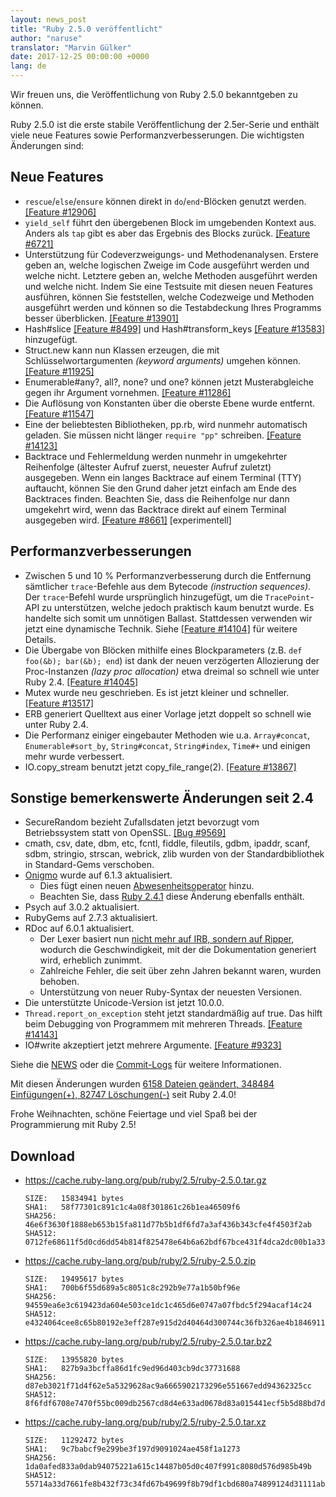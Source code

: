 ```yaml
---
layout: news_post
title: "Ruby 2.5.0 veröffentlicht"
author: "naruse"
translator: "Marvin Gülker"
date: 2017-12-25 00:00:00 +0000
lang: de
---
```


Wir freuen uns, die Veröffentlichung von Ruby 2.5.0 bekanntgeben zu
können.

Ruby 2.5.0 ist die erste stabile Veröffentlichung der 2.5er-Serie und
enthält viele neue Features sowie Performanzverbesserungen. Die
wichtigsten Änderungen sind:

## Neue Features

* `rescue`/`else`/`ensure` können direkt in `do`/`end`-Blöcken genutzt
  werden.
  [[Feature #12906]](https://bugs.ruby-lang.org/issues/12906)
* `yield_self` führt den übergebenen Block im umgebenden Kontext
  aus. Anders als `tap` gibt es aber das Ergebnis des Blocks zurück.
  [[Feature #6721]](https://bugs.ruby-lang.org/issues/6721)
* Unterstützung für Codeverzweigungs- und Methodenanalysen. Erstere
  geben an, welche logischen Zweige im Code ausgeführt werden und
  welche nicht. Letztere geben an, welche Methoden ausgeführt werden
  und welche nicht. Indem Sie eine Testsuite mit diesen neuen Features
  ausführen, können Sie feststellen, welche Codezweige und Methoden
  ausgeführt werden und können so die Testabdeckung Ihres Programms besser
  überblicken.
  [[Feature #13901]](https://bugs.ruby-lang.org/issues/13901)
* Hash#slice [[Feature #8499]](https://bugs.ruby-lang.org/issues/8499)
  und Hash#transform_keys [[Feature #13583]](https://bugs.ruby-lang.org/issues/13583)
  hinzugefügt.
* Struct.new kann nun Klassen erzeugen, die mit
  Schlüsselwortargumenten _(keyword arguments)_ umgehen können.
  [[Feature #11925]](https://bugs.ruby-lang.org/issues/11925)
* Enumerable#any?, all?, none? und one? können jetzt Musterabgleiche
  gegen ihr Argument vornehmen.
  [[Feature #11286]](https://bugs.ruby-lang.org/issues/11286)
* Die Auflösung von Konstanten über die oberste Ebene wurde entfernt.
  [[Feature #11547]](https://bugs.ruby-lang.org/issues/11547)
* Eine der beliebtesten Bibliotheken, pp.rb, wird nunmehr automatisch
  geladen. Sie müssen nicht länger `require "pp"` schreiben.
  [[Feature #14123]](https://bugs.ruby-lang.org/issues/14123)
* Backtrace und Fehlermeldung werden nunmehr in umgekehrter
  Reihenfolge (ältester Aufruf zuerst, neuester Aufruf zuletzt)
  ausgegeben. Wenn ein langes Backtrace auf einem Terminal (TTY)
  auftaucht, können Sie den Grund daher jetzt einfach am Ende des
  Backtraces finden. Beachten Sie, dass die Reihenfolge nur dann
  umgekehrt wird, wenn das Backtrace direkt auf einem Terminal
  ausgegeben wird.
  [[Feature #8661]](https://bugs.ruby-lang.org/issues/8661) [experimentell]

## Performanzverbesserungen

* Zwischen 5 und 10 % Performanzverbesserung durch die Entfernung
  sämtlicher `trace`-Befehle aus dem Bytecode
  _(instruction sequences)_.
  Der `trace`-Befehl wurde ursprünglich hinzugefügt, um die
  `TracePoint`-API zu unterstützen, welche jedoch praktisch kaum benutzt
  wurde. Es handelte sich somit um unnötigen Ballast. Stattdessen
  verwenden wir jetzt eine dynamische Technik.
  Siehe [[Feature #14104]](https://bugs.ruby-lang.org/issues/14104)
  für weitere Details.
* Die Übergabe von Blöcken mithilfe eines Blockparameters
  (z.B. `def foo(&b); bar(&b); end`) ist dank der neuen verzögerten
  Allozierung der Proc-Instanzen _(lazy proc allocation)_ etwa
  dreimal so schnell wie unter Ruby 2.4.
  [[Feature #14045]](https://bugs.ruby-lang.org/issues/14045)
* Mutex wurde neu geschrieben. Es ist jetzt kleiner und schneller.
  [[Feature #13517]](https://bugs.ruby-lang.org/issues/13517)
* ERB generiert Quelltext aus einer Vorlage jetzt doppelt so schnell
  wie unter Ruby 2.4.
* Die Performanz einiger eingebauter Methoden wie u.a. `Array#concat`,
  `Enumerable#sort_by`, `String#concat`, `String#index`, `Time#+` und
  einigen mehr wurde verbessert.
* IO.copy_stream benutzt jetzt copy_file_range(2).
  [[Feature #13867]](https://bugs.ruby-lang.org/issues/13867)

## Sonstige bemerkenswerte Änderungen seit 2.4

* SecureRandom bezieht Zufallsdaten jetzt bevorzugt vom Betriebssystem statt
  von OpenSSL.
  [[Bug #9569]](https://bugs.ruby-lang.org/issues/9569)
* cmath, csv, date, dbm, etc, fcntl, fiddle, fileutils, gdbm, ipaddr,
  scanf, sdbm, stringio, strscan, webrick, zlib wurden von der
  Standardbibliothek in Standard-Gems verschoben.
* [Onigmo](https://github.com/k-takata/Onigmo/) wurde auf 6.1.3 aktualisiert.
  * Dies fügt einen neuen [Abwesenheitsoperator](https://github.com/k-takata/Onigmo/issues/87) hinzu.
  * Beachten Sie, dass [Ruby 2.4.1](https://www.ruby-lang.org/de/news/2017/03/22/ruby-2-4-1-released/) diese Änderung ebenfalls enthält.
* Psych auf 3.0.2 aktualisiert.
* RubyGems auf 2.7.3 aktualisiert.
* RDoc auf 6.0.1 aktualisiert.
  * Der Lexer basiert nun [nicht mehr auf IRB, sondern auf Ripper](https://github.com/ruby/rdoc/pull/512),
    wodurch die Geschwindigkeit, mit der die Dokumentation generiert
    wird, erheblich zunimmt.
  * Zahlreiche Fehler, die seit über zehn Jahren bekannt waren, wurden
    behoben.
  * Unterstützung von neuer Ruby-Syntax der neuesten Versionen.
* Die unterstützte Unicode-Version ist jetzt 10.0.0.
* `Thread.report_on_exception` steht jetzt standardmäßig auf true. Das
  hilft beim Debugging von Programmem mit mehreren Threads.
  [[Feature #14143]](https://bugs.ruby-lang.org/issues/14143)
* IO#write akzeptiert jetzt mehrere Argumente.
  [[Feature #9323]](https://bugs.ruby-lang.org/issues/9323)

Siehe die [NEWS](https://github.com/ruby/ruby/blob/v2_5_0/NEWS)
oder die [Commit-Logs](https://github.com/ruby/ruby/compare/v2_4_0...v2_5_0)
für weitere Informationen.

Mit diesen Änderungen wurden
[6158 Dateien geändert, 348484 Einfügungen(+), 82747 Löschungen(-)](https://github.com/ruby/ruby/compare/v2_4_0...v2_5_0)
seit Ruby 2.4.0!

Frohe Weihnachten, schöne Feiertage und viel Spaß bei der
Programmierung mit Ruby 2.5!

## Download

* <https://cache.ruby-lang.org/pub/ruby/2.5/ruby-2.5.0.tar.gz>

      SIZE:   15834941 bytes
      SHA1:   58f77301c891c1c4a08f301861c26b1ea46509f6
      SHA256: 46e6f3630f1888eb653b15fa811d77b5b1df6fd7a3af436b343cfe4f4503f2ab
      SHA512: 0712fe68611f5d0cd6dd54b814f825478e64b6a62bdf67bce431f4dca2dc00b1a33f77bebfbcd0a151118a1152554ab457decde435b424aa1f004bc0aa40580d

* <https://cache.ruby-lang.org/pub/ruby/2.5/ruby-2.5.0.zip>

      SIZE:   19495617 bytes
      SHA1:   700b6f55d689a5c8051c8c292b9e77a1b50bf96e
      SHA256: 94559ea6e3c619423da604e503ce1dc1c465d6e0747a07fbdc5f294acaf14c24
      SHA512: e4324064cee8c65b80192e3eff287e915d2d40464d300744c36fb326ae4b1846911400a99d4332192d8a217009d3a5209b43eb5e8bc0b739035bef89cc493e84

* <https://cache.ruby-lang.org/pub/ruby/2.5/ruby-2.5.0.tar.bz2>

      SIZE:   13955820 bytes
      SHA1:   827b9a3bcffa86d1fc9ed96d403cb9dc37731688
      SHA256: d87eb3021f71d4f62e5a5329628ac9a6665902173296e551667edd94362325cc
      SHA512: 8f6fdf6708e7470f55bc009db2567cd8d4e633ad0678d83a015441ecf5b5d88bd7da8fb8533a42157ff83b74d00b6dc617d39bbb17fc2c6c12287a1d8eaa0f2c

* <https://cache.ruby-lang.org/pub/ruby/2.5/ruby-2.5.0.tar.xz>

      SIZE:   11292472 bytes
      SHA1:   9c7babcf9e299be3f197d9091024ae458f1a1273
      SHA256: 1da0afed833a0dab94075221a615c14487b05d0c407f991c8080d576d985b49b
      SHA512: 55714a33d7661fe8b432f73c34fd67b49699f8b79df1cbd680a74899124d31111ab0f444677672aac1ba725820182940d485efb2db0bf2bc96737c5d40c54578

